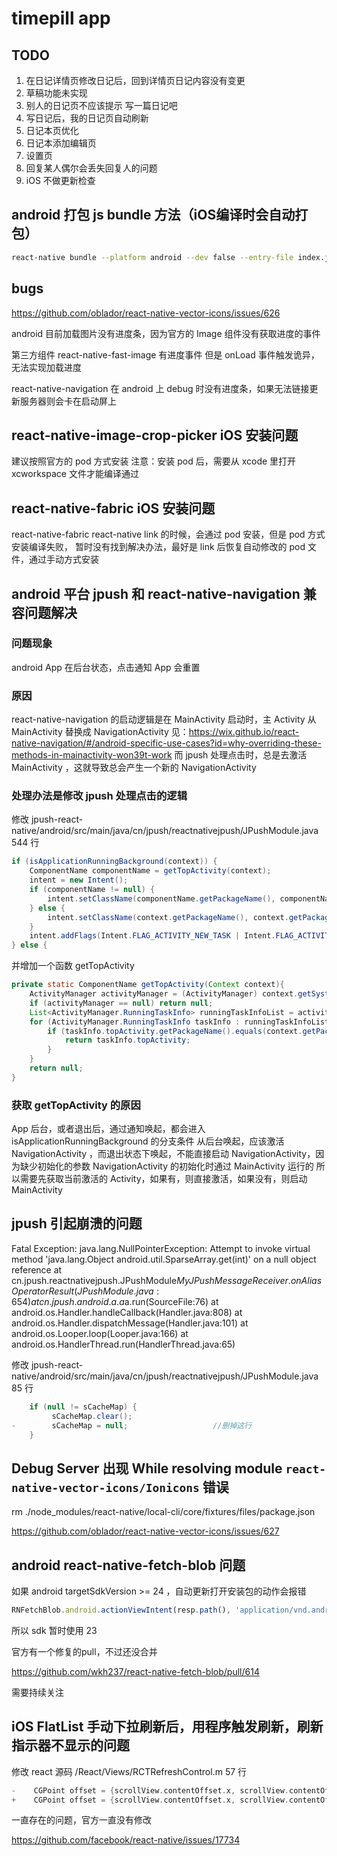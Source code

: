 timepill app
=====

TODO
-----
1. 在日记详情页修改日记后，回到详情页日记内容没有变更
1. 草稿功能未实现
1. 别人的日记页不应该提示 写一篇日记吧
1. 写日记后，我的日记页自动刷新
1. 日记本页优化
1. 日记本添加编辑页
1. 设置页
1. 回复某人偶尔会丢失回复人的问题
1. iOS 不做更新检查

android 打包 js bundle 方法（iOS编译时会自动打包）
-----
```bash
react-native bundle --platform android --dev false --entry-file index.js --bundle-output android/app/src/main/assets/index.android.bundle --assets-dest android/app/src/main/res/
```
bugs
-----
https://github.com/oblador/react-native-vector-icons/issues/626

android 目前加载图片没有进度条，因为官方的 Image 组件没有获取进度的事件

第三方组件 react-native-fast-image 有进度事件
但是 onLoad 事件触发诡异，无法实现加载进度

react-native-navigation 在 android 上 debug 时没有进度条，如果无法链接更新服务器则会卡在启动屏上


react-native-image-crop-picker iOS 安装问题
-----
建议按照官方的 pod 方式安装
注意：安装 pod 后，需要从 xcode 里打开 xcworkspace 文件才能编译通过

react-native-fabric iOS 安装问题
-----
react-native-fabric react-native link 的时候，会通过 pod 安装，但是 pod 方式安装编译失败，
暂时没有找到解决办法，最好是 link 后恢复自动修改的 pod 文件，通过手动方式安装

android 平台 jpush 和 react-native-navigation 兼容问题解决
-----
### 问题现象

android App 在后台状态，点击通知 App 会重置

### 原因

react-native-navigation 的启动逻辑是在 MainActivity 启动时，主 Activity 从 MainActivity 替换成 NavigationActivity
见：https://wix.github.io/react-native-navigation/#/android-specific-use-cases?id=why-overriding-these-methods-in-mainactivity-won39t-work
而 jpush 处理点击时，总是去激活 MainActivity ，这就导致总会产生一个新的 NavigationActivity

### 处理办法是修改 jpush 处理点击的逻辑

修改 jpush-react-native/android/src/main/java/cn/jpush/reactnativejpush/JPushModule.java 544 行
```java
if (isApplicationRunningBackground(context)) {
    ComponentName componentName = getTopActivity(context);
    intent = new Intent();
    if (componentName != null) {
        intent.setClassName(componentName.getPackageName(), componentName.getClassName());
    } else {
        intent.setClassName(context.getPackageName(), context.getPackageName() + ".MainActivity");
    }
    intent.addFlags(Intent.FLAG_ACTIVITY_NEW_TASK | Intent.FLAG_ACTIVITY_SINGLE_TOP | Intent.FLAG_ACTIVITY_CLEAR_TOP);
} else {
```

并增加一个函数 getTopActivity
```java
private static ComponentName getTopActivity(Context context){
    ActivityManager activityManager = (ActivityManager) context.getSystemService(Service.ACTIVITY_SERVICE);
    if (activityManager == null) return null;
    List<ActivityManager.RunningTaskInfo> runningTaskInfoList = activityManager.getRunningTasks(Integer.MAX_VALUE);
    for (ActivityManager.RunningTaskInfo taskInfo : runningTaskInfoList) {
        if (taskInfo.topActivity.getPackageName().equals(context.getPackageName())){
            return taskInfo.topActivity;
        }
    }
    return null;
}
```

### 获取 getTopActivity 的原因
App 后台，或者退出后，通过通知唤起，都会进入 isApplicationRunningBackground 的分支条件
从后台唤起，应该激活 NavigationActivity ，而退出状态下唤起，不能直接启动 NavigationActivity，因为缺少初始化的参数
NavigationActivity 的初始化时通过 MainActivity 运行的
所以需要先获取当前激活的 Activity，如果有，则直接激活，如果没有，则启动 MainActivity

## jpush 引起崩溃的问题

Fatal Exception: java.lang.NullPointerException: Attempt to invoke virtual method 'java.lang.Object android.util.SparseArray.get(int)' on a null object reference
       at cn.jpush.reactnativejpush.JPushModule$MyJPushMessageReceiver.onAliasOperatorResult(JPushModule.java:654)
       at cn.jpush.android.a.a$a.run(SourceFile:76)
       at android.os.Handler.handleCallback(Handler.java:808)
       at android.os.Handler.dispatchMessage(Handler.java:101)
       at android.os.Looper.loop(Looper.java:166)
       at android.os.HandlerThread.run(HandlerThread.java:65)
       
修改 jpush-react-native/android/src/main/java/cn/jpush/reactnativejpush/JPushModule.java 85 行

```java
    if (null != sCacheMap) {
         sCacheMap.clear();
-        sCacheMap = null;                   //删掉这行
    }
```

## Debug Server 出现 While resolving module `react-native-vector-icons/Ionicons` 错误

rm ./node_modules/react-native/local-cli/core/fixtures/files/package.json

https://github.com/oblador/react-native-vector-icons/issues/627


## android react-native-fetch-blob 问题
如果 android targetSdkVersion >= 24 ，自动更新打开安装包的动作会报错

```javascript
RNFetchBlob.android.actionViewIntent(resp.path(), 'application/vnd.android.package-archive');
```

所以 sdk 暂时使用 23

官方有一个修复的pull，不过还没合并

https://github.com/wkh237/react-native-fetch-blob/pull/614

需要持续关注


## iOS FlatList 手动下拉刷新后，用程序触发刷新，刷新指示器不显示的问题

修改 react 源码 /React/Views/RCTRefreshControl.m 57 行

```objective-c
-    CGPoint offset = {scrollView.contentOffset.x, scrollView.contentOffset.y - self.frame.size.height};
+    CGPoint offset = {scrollView.contentOffset.x, scrollView.contentOffset.y - 60};
```

一直存在的问题，官方一直没有修改

https://github.com/facebook/react-native/issues/17734